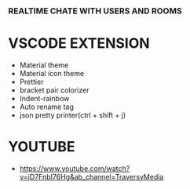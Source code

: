 ### REALTIME CHATE WITH USERS AND ROOMS

# VSCODE EXTENSION
- Material theme
- Material icon theme
- Prettier
- bracket pair colorizer
- Indent-rainbow
- Auto rename tag
- json pretty printer(ctrl + shift + j)

# YOUTUBE
- https://www.youtube.com/watch?v=jD7FnbI76Hg&ab_channel=TraversyMedia